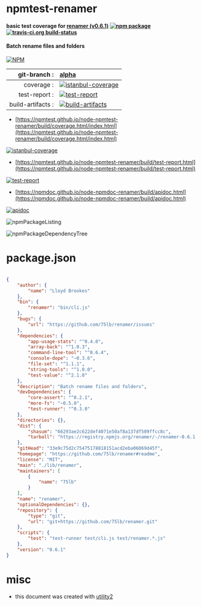 # npmtest-renamer

#### basic test coverage for  [renamer (v0.6.1)](https://github.com/75lb/renamer#readme)  [![npm package](https://img.shields.io/npm/v/npmtest-renamer.svg?style=flat-square)](https://www.npmjs.org/package/npmtest-renamer) [![travis-ci.org build-status](https://api.travis-ci.org/npmtest/node-npmtest-renamer.svg)](https://travis-ci.org/npmtest/node-npmtest-renamer)

#### Batch rename files and folders

[![NPM](https://nodei.co/npm/renamer.png?downloads=true&downloadRank=true&stars=true)](https://www.npmjs.com/package/renamer)

| git-branch : | [alpha](https://github.com/npmtest/node-npmtest-renamer/tree/alpha)|
|--:|:--|
| coverage : | [![istanbul-coverage](https://npmtest.github.io/node-npmtest-renamer/build/coverage.badge.svg)](https://npmtest.github.io/node-npmtest-renamer/build/coverage.html/index.html)|
| test-report : | [![test-report](https://npmtest.github.io/node-npmtest-renamer/build/test-report.badge.svg)](https://npmtest.github.io/node-npmtest-renamer/build/test-report.html)|
| build-artifacts : | [![build-artifacts](https://npmtest.github.io/node-npmtest-renamer/glyphicons_144_folder_open.png)](https://github.com/npmtest/node-npmtest-renamer/tree/gh-pages/build)|

- [https://npmtest.github.io/node-npmtest-renamer/build/coverage.html/index.html](https://npmtest.github.io/node-npmtest-renamer/build/coverage.html/index.html)

[![istanbul-coverage](https://npmtest.github.io/node-npmtest-renamer/build/screenCapture.buildCi.browser.%252Ftmp%252Fbuild%252Fcoverage.lib.html.png)](https://npmtest.github.io/node-npmtest-renamer/build/coverage.html/index.html)

- [https://npmtest.github.io/node-npmtest-renamer/build/test-report.html](https://npmtest.github.io/node-npmtest-renamer/build/test-report.html)

[![test-report](https://npmtest.github.io/node-npmtest-renamer/build/screenCapture.buildCi.browser.%252Ftmp%252Fbuild%252Ftest-report.html.png)](https://npmtest.github.io/node-npmtest-renamer/build/test-report.html)

- [https://npmdoc.github.io/node-npmdoc-renamer/build/apidoc.html](https://npmdoc.github.io/node-npmdoc-renamer/build/apidoc.html)

[![apidoc](https://npmdoc.github.io/node-npmdoc-renamer/build/screenCapture.buildCi.browser.%252Ftmp%252Fbuild%252Fapidoc.html.png)](https://npmdoc.github.io/node-npmdoc-renamer/build/apidoc.html)

![npmPackageListing](https://npmtest.github.io/node-npmtest-renamer/build/screenCapture.npmPackageListing.svg)

![npmPackageDependencyTree](https://npmtest.github.io/node-npmtest-renamer/build/screenCapture.npmPackageDependencyTree.svg)



# package.json

```json

{
    "author": {
        "name": "Lloyd Brookes"
    },
    "bin": {
        "renamer": "bin/cli.js"
    },
    "bugs": {
        "url": "https://github.com/75lb/renamer/issues"
    },
    "dependencies": {
        "app-usage-stats": "^0.4.0",
        "array-back": "^1.0.3",
        "command-line-tool": "^0.6.4",
        "console-dope": "~0.3.6",
        "file-set": "^1.1.1",
        "string-tools": "^1.0.0",
        "test-value": "^2.1.0"
    },
    "description": "Batch rename files and folders",
    "devDependencies": {
        "core-assert": "^0.2.1",
        "more-fs": "~0.5.0",
        "test-runner": "^0.3.0"
    },
    "directories": {},
    "dist": {
        "shasum": "66293ae2c622def4071e50af8a137df509ffcc8c",
        "tarball": "https://registry.npmjs.org/renamer/-/renamer-0.6.1.tgz"
    },
    "gitHead": "33e9c75d2c75475178818151acd2eba06069d45f",
    "homepage": "https://github.com/75lb/renamer#readme",
    "license": "MIT",
    "main": "./lib/renamer",
    "maintainers": [
        {
            "name": "75lb"
        }
    ],
    "name": "renamer",
    "optionalDependencies": {},
    "repository": {
        "type": "git",
        "url": "git+https://github.com/75lb/renamer.git"
    },
    "scripts": {
        "test": "test-runner test/cli.js test/renamer.*.js"
    },
    "version": "0.6.1"
}
```



# misc
- this document was created with [utility2](https://github.com/kaizhu256/node-utility2)
